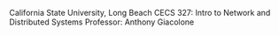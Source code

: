 California State University, Long Beach
CECS 327: Intro to Network and Distributed Systems
Professor: Anthony Giacolone
